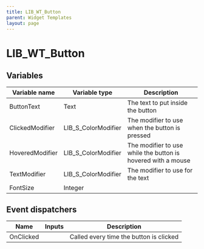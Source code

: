```yaml
---
title: LIB_WT_Button
parent: Widget Templates
layout: page
---
```


# LIB_WT_Button

## Variables

| Variable name | Variable type | Description |
| --- | --- | --- |
| ButtonText | Text | The text to put inside the button |
| ClickedModifier | LIB_S_ColorModifier | The modifier to use when the button is pressed |
| HoveredModifier | LIB_S_ColorModifier | The modifier to use while the button is hovered with a mouse |
| TextModifier | LIB_S_ColorModifier | The modifier to use for the text |
| FontSize | Integer | |

## Event dispatchers

| Name | Inputs | Description |
| --- | --- | --- |
| OnClicked | | Called every time the button is clicked |
